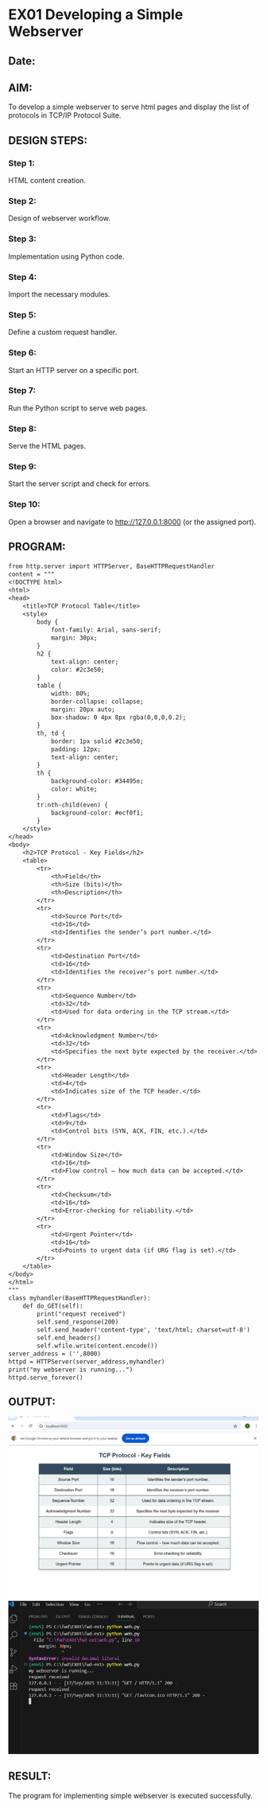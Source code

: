 # EX01 Developing a Simple Webserver
## Date:

## AIM:
To develop a simple webserver to serve html pages and display the list of protocols in TCP/IP Protocol Suite.

## DESIGN STEPS:
### Step 1: 
HTML content creation.

### Step 2:
Design of webserver workflow.

### Step 3:
Implementation using Python code.

### Step 4:
Import the necessary modules.

### Step 5:
Define a custom request handler.

### Step 6:
Start an HTTP server on a specific port.

### Step 7:
Run the Python script to serve web pages.

### Step 8:
Serve the HTML pages.

### Step 9:
Start the server script and check for errors.

### Step 10:
Open a browser and navigate to http://127.0.0.1:8000 (or the assigned port).

## PROGRAM:
~~~
from http.server import HTTPServer, BaseHTTPRequestHandler
content = """
<!DOCTYPE html>
<html>
<head>
    <title>TCP Protocol Table</title>
    <style>
        body {
            font-family: Arial, sans-serif;
            margin: 30px;
        }
        h2 {
            text-align: center;
            color: #2c3e50;
        }
        table {
            width: 80%;
            border-collapse: collapse;
            margin: 20px auto;
            box-shadow: 0 4px 8px rgba(0,0,0,0.2);
        }
        th, td {
            border: 1px solid #2c3e50;
            padding: 12px;
            text-align: center;
        }
        th {
            background-color: #34495e;
            color: white;
        }
        tr:nth-child(even) {
            background-color: #ecf0f1;
        }
    </style>
</head>
<body>
    <h2>TCP Protocol - Key Fields</h2>
    <table>
        <tr>
            <th>Field</th>
            <th>Size (bits)</th>
            <th>Description</th>
        </tr>
        <tr>
            <td>Source Port</td>
            <td>16</td>
            <td>Identifies the sender’s port number.</td>
        </tr>
        <tr>
            <td>Destination Port</td>
            <td>16</td>
            <td>Identifies the receiver’s port number.</td>
        </tr>
        <tr>
            <td>Sequence Number</td>
            <td>32</td>
            <td>Used for data ordering in the TCP stream.</td>
        </tr>
        <tr>
            <td>Acknowledgment Number</td>
            <td>32</td>
            <td>Specifies the next byte expected by the receiver.</td>
        </tr>
        <tr>
            <td>Header Length</td>
            <td>4</td>
            <td>Indicates size of the TCP header.</td>
        </tr>
        <tr>
            <td>Flags</td>
            <td>9</td>
            <td>Control bits (SYN, ACK, FIN, etc.).</td>
        </tr>
        <tr>
            <td>Window Size</td>
            <td>16</td>
            <td>Flow control – how much data can be accepted.</td>
        </tr>
        <tr>
            <td>Checksum</td>
            <td>16</td>
            <td>Error-checking for reliability.</td>
        </tr>
        <tr>
            <td>Urgent Pointer</td>
            <td>16</td>
            <td>Points to urgent data (if URG flag is set).</td>
        </tr>
    </table>
</body>
</html>
"""
class myhandler(BaseHTTPRequestHandler):
    def do_GET(self):
        print("request received")
        self.send_response(200)
        self.send_header('content-type', 'text/html; charset=utf-8')
        self.end_headers()
        self.wfile.write(content.encode())
server_address = ('',8000)
httpd = HTTPServer(server_address,myhandler)
print("my webserver is running...")
httpd.serve_forever()
~~~


## OUTPUT:
![alt text](<Screenshot 2025-09-17 114844.png>)
![alt text](<Screenshot 2025-09-17 114606.png>)
## RESULT:
The program for implementing simple webserver is executed successfully.

